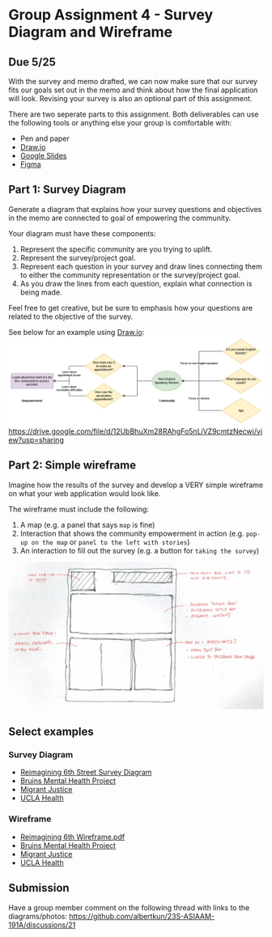 # Group Assignment 4 - Survey Diagram and Wireframe

## Due 5/25

With the survey and memo drafted, we can now make sure that our survey fits our goals set out in the memo and think about how the final application will look. Revising your survey is also an optional part of this assignment.

There are two seperate parts to this assignment. Both deliverables can use the following tools or anything else your group is comfortable with:

- Pen and paper
- [Draw.io](https://draw.io)
- [Google Slides](https://docs.google.com/presentation/u/0/)
- [Figma](https://www.figma.com/)

## Part 1: Survey Diagram

Generate a diagram that explains how your survey questions and objectives in the memo are connected to goal of empowering the community. 

Your diagram must have these components:

   1. Represent the specific community are you trying to uplift.
   2. Represent the survey/project goal.
   3. Represent each question in your survey and draw lines connecting them to either the community representation or the survey/project goal. 
   4. As you draw the lines from each question, explain what connection is being made.

Feel free to get creative, but be sure to emphasis how your questions are related to the objective of the survey.

See below for an example using [Draw.io](https://draw.io):
![](./media/ex_diagram.png)
https://drive.google.com/file/d/12UbBhuXm28RAhgFo5nLiVZ9cmtzNecwi/view?usp=sharing

## Part 2: Simple wireframe

Imagine how the results of the survey and develop a VERY simple wireframe on what your web application would look like.

The wireframe must include the following:
   1. A map (e.g. a panel that says `map` is fine)
   2. Interaction that shows the community empowerment in action (e.g. `pop-up on the map` or `panel to the left with stories`)
   3. An interaction to fill out the survey (e.g. a button for `taking the survey`)

![Example Wireframe](media/wireframe.png)

## Select examples

### Survey Diagram

- [Reimagining 6th Street Survey Diagram](https://github.com/albertkun/21S-ASIAAM-191A/files/6431769/Diagram.pdf)
- [Bruins Mental Health Project](https://github.com/albertkun/21S-ASIAAM-191A/files/6436337/surveydiagram.pdf)
- [Migrant Justice](https://github.com/albertkun/21S-ASIAAM-191A/files/6436697/Migrant.Justice.Wireframe.pdf)
- [UCLA Health](https://github.com/albertkun/22S-ASIAAM-191A/files/8675478/Untitled_Artwork.pdf)

### Wireframe

- [Reimagining 6th Wireframe.pdf](https://github.com/albertkun/21S-ASIAAM-191A/files/6431766/Reimagining.6th.Wireframe.pdf)
- [Bruins Mental Health Project](https://github.com/albertkun/21S-ASIAAM-191A/files/6436340/wireframe.pdf)
- [Migrant Justice](https://github.com/albertkun/21S-ASIAAM-191A/files/6436698/Migrant.Justice.Diagram.pdf)
- [UCLA Health](https://github.com/albertkun/22S-ASIAAM-191A/files/8675475/Note.May.11.2022.pdf)


## Submission

Have a group member comment on the following thread with links to the diagrams/photos:
https://github.com/albertkun/23S-ASIAAM-191A/discussions/21
